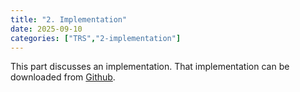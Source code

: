 ```yaml
---
title: "2. Implementation"
date: 2025-09-10
categories: ["TRS","2-implementation"]
---
```

This part discusses an implementation. That implementation can be downloaded from [Github](https://github.com/BabelfishNL/Tram.git).
